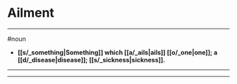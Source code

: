 # Ailment
---
#noun
- **[[s/_something|Something]] which [[a/_ails|ails]] [[o/_one|one]]; a [[d/_disease|disease]]; [[s/_sickness|sickness]].**
---
---
